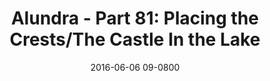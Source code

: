 ---
layout: entry.pug
title: "Alundra - Part 81: Placing the Crests/The Castle In the Lake"
date: 2016-06-06 09-0800
publishDate: 2017-10-31 12:00:00 -0800
categories: playthroughs alundra
draft: true
---